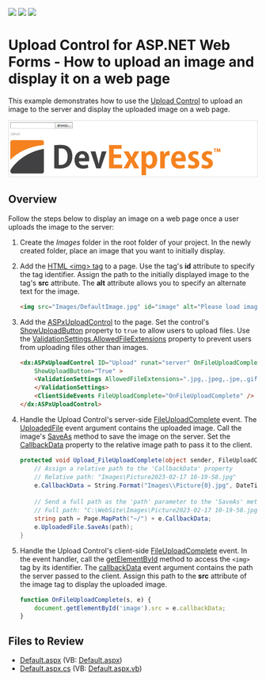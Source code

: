 <!-- default badges list -->
![](https://img.shields.io/endpoint?url=https://codecentral.devexpress.com/api/v1/VersionRange/128565528/13.2.8%2B)
[![](https://img.shields.io/badge/Open_in_DevExpress_Support_Center-FF7200?style=flat-square&logo=DevExpress&logoColor=white)](https://supportcenter.devexpress.com/ticket/details/E5197)
[![](https://img.shields.io/badge/📖_How_to_use_DevExpress_Examples-e9f6fc?style=flat-square)](https://docs.devexpress.com/GeneralInformation/403183)
<!-- default badges end -->
# Upload Control for ASP.NET Web Forms - How to upload an image and display it on a web page

This example demonstrates how to use the [Upload Control](https://docs.devexpress.com/AspNet/8298/components/file-management/file-upload) to upload an image to the server and display the uploaded image on a web page.

![Upload and Display an Image](upload-image.png)

## Overview

Follow the steps below to display an image on a web page once a user uploads the image to the server:

1. Create the *Images* folder in the root folder of your project. In the newly created folder, place an image that you want to initially display.

2. Add the [HTML \<img\> tag](https://www.w3schools.com/tags/tag_img.asp) to a page. Use the tag's **id** attribute to specify the tag identifier. Assign the path to the initially displayed image to the tag's **src** attribute. The **alt** attribute allows you to specify an alternate text for the image.

    ```aspx
    <img src="Images/DefaultImage.jpg" id="image" alt="Please load image" />
    ```

3. Add the [ASPxUploadControl](https://docs.devexpress.com/AspNet/DevExpress.Web.ASPxUploadControl?p=netframework) to the page. Set the control's [ShowUploadButton](https://docs.devexpress.com/AspNet/DevExpress.Web.ASPxUploadControl.ShowUploadButton?p=netframework) property to `true` to allow users to upload files. Use the [ValidationSettings.AllowedFileExtensions](https://docs.devexpress.com/AspNet/DevExpress.Web.UploadControlValidationSettings.AllowedFileExtensions?p=netframework) property to prevent users from uploading files other than images.

    ```aspx
    <dx:ASPxUploadControl ID="Upload" runat="server" OnFileUploadComplete="Upload_FileUploadComplete" 
        ShowUploadButton="True" >
        <ValidationSettings AllowedFileExtensions=".jpg,.jpeg,.jpe,.gif">
        </ValidationSettings>
        <ClientSideEvents FileUploadComplete="OnFileUploadComplete" />
    </dx:ASPxUploadControl>
    ```

4. Handle the Upload Control's server-side [FileUploadComplete](https://docs.devexpress.com/AspNet/DevExpress.Web.ASPxUploadControl.FileUploadComplete?p=netframework) event. The [UploadedFile](https://docs.devexpress.com/AspNet/DevExpress.Web.FileUploadCompleteEventArgs.UploadedFile?p=netframework) event argument contains the uploaded image. Call the image's [SaveAs](https://docs.devexpress.com/AspNet/DevExpress.Web.UploadedFile.SaveAs(System.String)) method to save the image on the server. Set the [CallbackData](https://docs.devexpress.com/AspNet/DevExpress.Web.FileUploadCompleteEventArgs.CallbackData) property to the relative image path to pass it to the client.

    ```csharp
    protected void Upload_FileUploadComplete(object sender, FileUploadCompleteEventArgs e) {
        // Assign a relative path to the 'CallbackData' property
        // Relative path: "Images\Picture2023-02-17 10-19-58.jpg"
        e.CallbackData = String.Format("Images\\Picture{0}.jpg", DateTime.Now.ToString("yyyy-MM-dd hh-mm-ss"));
        
        // Send a full path as the 'path' parameter to the 'SaveAs' method
        // Full path: "C:\WebSite\Images\Picture2023-02-17 10-19-58.jpg"
        string path = Page.MapPath("~/") + e.CallbackData;
        e.UploadedFile.SaveAs(path);
    }
    ```

5. Handle the Upload Control's client-side [FileUploadComplete](https://docs.devexpress.com/AspNet/js-ASPxClientUploadControl.FileUploadComplete?p=netframework) event. In the event handler, call the [getElementById](https://developer.mozilla.org/en-US/docs/web/api/document/getelementbyid) method to access the `<img>` tag by its identifier. The [callbackData](https://docs.devexpress.com/AspNet/js-ASPxClientUploadControlFileUploadCompleteEventArgs.callbackData) event argument contains the path the server passed to the client. Assign this path to the **src** attribute of the image tag to display the uploaded image.

    ```js
    function OnFileUploadComplete(s, e) {
        document.getElementById('image').src = e.callbackData;
    }
    ```

## Files to Review

* [Default.aspx](./CS/WebSite/Default.aspx) (VB: [Default.aspx](./VB/WebSite/Default.aspx))
* [Default.aspx.cs](./CS/WebSite/Default.aspx.cs) (VB: [Default.aspx.vb](./VB/WebSite/Default.aspx.vb))
